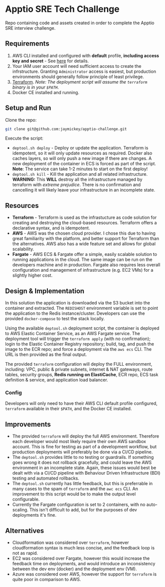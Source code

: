 # Apptio SRE Tech Challenge

Repo containing code and assets created in order to complete the Apptio SRE interview challenge.

## Requirements

1. AWS CLI installed and configured with **default** profile, **including access key and secret** - See [here](https://docs.aws.amazon.com/cli/latest/userguide/cli-chap-getting-started.html) for details.
2. Your IAM user account will need sufficient access to create the infrstructure. Granting `Administrator` access is easiest, but production environments should generally follow principle of least privilege.
3. [Terraform](https://terraform.io). *Note: The deployment script will assume the `terraform` binary is in your `$PATH`*.
4. Docker CE installed and running.

## Setup and Run

Clone the repo:

```bash
git clone git@github.com:jaymickey/apptio-challenge.git
```

Execute the script:

- `deptool.sh deploy` - Deploy or update the application. Terraform is idempotent, so it will only update resources as required. Docker also caches layers, so will only push a new image if there are changes. A new deployment of the container in ECS is forced as part of the script. **Note**: The service can take 1-2 minutes to start on the first deploy!
- `deptool.sh kill` - Kill the application and all related infrastructure. **WARNING:** This **WILL** destroy all the infrastructure managed by terraform with *extreme prejudice*. There is no confirmation and cancelling it will likely leave your infrastructure in an incomplete state.

## Resources

- **Terraform** - Terraform is used as the infrastucture as code solution for creating and destroying the cloud-based resources. Terraform offers a declarative syntax, and is idempotent.
- **AWS** - AWS was the chosen cloud provider. I chose this due to having great familiarity with the platform, and better support for Terraform than the alternatives. AWS also has a wide feature set and allows for global scalability.
- **Fargate** - AWS ECS & Fargate offer a simple, easily scalable solution to running applications in the cloud. The same image can be run on the developers machine and in production. Fargate also requires less overall configuration and management of infrastructure (e.g. EC2 VMs) for a slightly higher cost.

## Design & Implementation

In this solution the application is downloaded via the S3 bucket into the container and extracted. The `REDISHOST` environment variable is set to point the application to the Redis instance/cluster. Developers can use the provided `docker-compose` to test the stack locally.

Using the available `deptool.sh` deployment script, the container is deployed to AWS Elastic Container Service, as an AWS Fargate service. The deployment tool will trigger the `terraform apply` (with no confirmation); login to the Elastic Container Registry repository; build, tag, and push the image to the ECR repo; and force a deployment via the `aws ecs` CLI. The URL is then provided as the final output.

The provided `terraform` configuration will deploy the FULL environment, including: VPC, public & private subnets, internet & NAT gateways, route tables, security groups, **Redis running on ElastiCache**, ECR repo, ECS task definition & service, and application load balancer.

### Config

Developers will only need to have their AWS CLI default profile configured, `terraform` available in their `$PATH`, and the Docker CE installed.

## Improvements

- The provided `terraform` will deploy the full AWS environment. Therefore each developer would most likely require their own AWS sandbox account. This is fine for testing as part of a development workflow, but production deployments will preferably be done via a CI/CD pipeline.
- The `deptool.sh` provides little to no testing or guardrails. If something goes wrong it does not rollback gracefully, and could leave the AWS environment in an incomplete state. Again, these issues would best be dealt with via a CI/CD pipeline with Behaviour Driven Infrastructure (BDI) testing and automated rollbacks.
- The `deptool.sh` currently has little feedback, but this is preferrable in many cases to the spam of `terraform` and the `awc ecs` CLI. An improvement to this script would be to make the output level configurable.
- Currently the Fargate configuration is set to 2 containers, with no auto-scaling. This isn't difficult to add, but for the purposes of dev deployments it's fine.

## Alternatives

- Cloudformation was considered over `terraform`, however cloudformation syntax is much less concise, and the feedback loop is not as rapid.
- EC2 was considered over Fargate, however this would increase the feedback time on deployments, and would introduce an inconsistency between the dev env (docker) and the deployment env (VM).
- Azure was considered over AWS, however the support for `terraform` is quite poor in comparison to AWS.